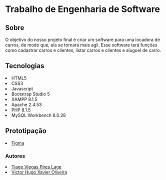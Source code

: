 # Trabalho de Engenharia de Software

## Sobre

O objetivo do nosso projeto final é criar um software para uma locadora de carros, de modo que, ela se tornará mais agil. Esse software terá funções como cadastrar carros e clientes, listar carros e clientes e aluguel de carro.

## Tecnologias
<li>HTML5</li>
<li>CSS3</li>
<li>Javascript</li>
<li>Bootstrap Studio 5</li>
<li>XAMPP 8.1.5</li>
<li>Apache 2.4.53</li>
<li>PHP 8.1.5</li>
<li>MySQL Workbench 8.0.28</li>

## Prototipação
<li><a href="https://www.figma.com/file/nO9I8ECjjxtGEN7XWKMiE1/Projeto-Final?node-id=0%3A1">Figma</a></li>

### Autores
<li><a href="https://github.com/teizon">Tiago Viegas Pires Lage</a></li>
<li><a href="https://github.com/victorhxo">Victor Hugo Xavier Oliveira</a></li>

